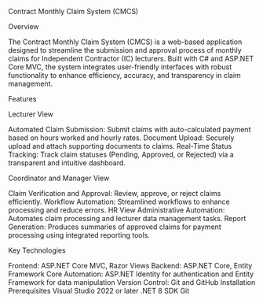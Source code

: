Contract Monthly Claim System (CMCS)

Overview

The Contract Monthly Claim System (CMCS) is a web-based application designed to streamline the submission and approval process of monthly claims for Independent Contractor (IC) lecturers. Built with C# and ASP.NET Core MVC, the system integrates user-friendly interfaces with robust functionality to enhance efficiency, accuracy, and transparency in claim management.

Features

Lecturer View

Automated Claim Submission: Submit claims with auto-calculated payment based on hours worked and hourly rates.
Document Upload: Securely upload and attach supporting documents to claims.
Real-Time Status Tracking: Track claim statuses (Pending, Approved, or Rejected) via a transparent and intuitive dashboard.

Coordinator and Manager View

Claim Verification and Approval: Review, approve, or reject claims efficiently.
Workflow Automation: Streamlined workflows to enhance processing and reduce errors.
HR View
Administrative Automation: Automates claim processing and lecturer data management tasks.
Report Generation: Produces summaries of approved claims for payment processing using integrated reporting tools.

Key Technologies

Frontend: ASP.NET Core MVC, Razor Views
Backend: ASP.NET Core, Entity Framework Core
Automation: ASP.NET Identity for authentication and Entity Framework for data manipulation
Version Control: Git and GitHub
Installation
Prerequisites
Visual Studio 2022 or later
.NET 8 SDK
Git
